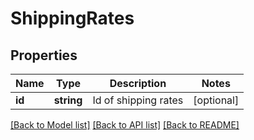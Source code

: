 # ShippingRates

## Properties
Name | Type | Description | Notes
------------ | ------------- | ------------- | -------------
**id** | **string** | Id of shipping rates | [optional] 

[[Back to Model list]](../../README.md#documentation-for-models) [[Back to API list]](../../README.md#documentation-for-api-endpoints) [[Back to README]](../../README.md)

